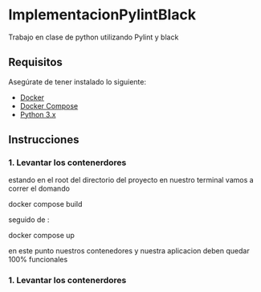 # ImplementacionPylintBlack
Trabajo en clase de python utilizando Pylint y black

## Requisitos

Asegúrate de tener instalado lo siguiente:

- [Docker](https://www.docker.com/get-started)
- [Docker Compose](https://docs.docker.com/compose/)
- [Python 3.x](https://www.python.org/downloads/)

## Instrucciones

### 1. Levantar los contenerdores 

estando en el root del directorio del proyecto en nuestro terminal vamos a correr el domando 

docker compose build 

seguido de :

docker compose up

en este punto nuestros contenedores y nuestra aplicacion deben quedar 100% funcionales

### 1. Levantar los contenerdores 

